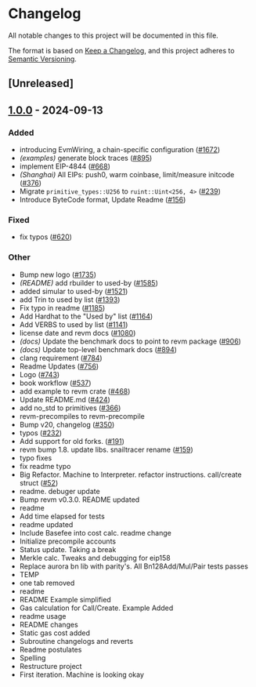 # Changelog

All notable changes to this project will be documented in this file.

The format is based on [Keep a Changelog](https://keepachangelog.com/en/1.0.0/),
and this project adheres to [Semantic Versioning](https://semver.org/spec/v2.0.0.html).

## [Unreleased]

## [1.0.0](https://github.com/imapp-pl/revm/releases/tag/revm-optimism-v1.0.0) - 2024-09-13

### Added

- introducing EvmWiring, a chain-specific configuration ([#1672](https://github.com/imapp-pl/revm/pull/1672))
- *(examples)* generate block traces ([#895](https://github.com/imapp-pl/revm/pull/895))
- implement EIP-4844 ([#668](https://github.com/imapp-pl/revm/pull/668))
- *(Shanghai)* All EIPs: push0, warm coinbase, limit/measure initcode ([#376](https://github.com/imapp-pl/revm/pull/376))
- Migrate `primitive_types::U256` to `ruint::Uint<256, 4>` ([#239](https://github.com/imapp-pl/revm/pull/239))
- Introduce ByteCode format, Update Readme ([#156](https://github.com/imapp-pl/revm/pull/156))

### Fixed

- fix typos ([#620](https://github.com/imapp-pl/revm/pull/620))

### Other

- Bump new logo ([#1735](https://github.com/imapp-pl/revm/pull/1735))
- *(README)* add rbuilder to used-by ([#1585](https://github.com/imapp-pl/revm/pull/1585))
- added simular to used-by ([#1521](https://github.com/imapp-pl/revm/pull/1521))
- add Trin to used by list ([#1393](https://github.com/imapp-pl/revm/pull/1393))
- Fix typo in readme ([#1185](https://github.com/imapp-pl/revm/pull/1185))
- Add Hardhat to the "Used by" list ([#1164](https://github.com/imapp-pl/revm/pull/1164))
- Add VERBS to used by list ([#1141](https://github.com/imapp-pl/revm/pull/1141))
- license date and revm docs ([#1080](https://github.com/imapp-pl/revm/pull/1080))
- *(docs)* Update the benchmark docs to point to revm package ([#906](https://github.com/imapp-pl/revm/pull/906))
- *(docs)* Update top-level benchmark docs ([#894](https://github.com/imapp-pl/revm/pull/894))
- clang requirement ([#784](https://github.com/imapp-pl/revm/pull/784))
- Readme Updates ([#756](https://github.com/imapp-pl/revm/pull/756))
- Logo ([#743](https://github.com/imapp-pl/revm/pull/743))
- book workflow ([#537](https://github.com/imapp-pl/revm/pull/537))
- add example to revm crate ([#468](https://github.com/imapp-pl/revm/pull/468))
- Update README.md ([#424](https://github.com/imapp-pl/revm/pull/424))
- add no_std to primitives ([#366](https://github.com/imapp-pl/revm/pull/366))
- revm-precompiles to revm-precompile
- Bump v20, changelog ([#350](https://github.com/imapp-pl/revm/pull/350))
- typos ([#232](https://github.com/imapp-pl/revm/pull/232))
- Add support for old forks. ([#191](https://github.com/imapp-pl/revm/pull/191))
- revm bump 1.8. update libs. snailtracer rename ([#159](https://github.com/imapp-pl/revm/pull/159))
- typo fixes
- fix readme typo
- Big Refactor. Machine to Interpreter. refactor instructions. call/create struct ([#52](https://github.com/imapp-pl/revm/pull/52))
- readme. debuger update
- Bump revm v0.3.0. README updated
- readme
- Add time elapsed for tests
- readme updated
- Include Basefee into cost calc. readme change
- Initialize precompile accounts
- Status update. Taking a break
- Merkle calc. Tweaks and debugging for eip158
- Replace aurora bn lib with parity's. All Bn128Add/Mul/Pair tests passes
- TEMP
- one tab removed
- readme
- README Example simplified
- Gas calculation for Call/Create. Example Added
- readme usage
- README changes
- Static gas cost added
- Subroutine changelogs and reverts
- Readme postulates
- Spelling
- Restructure project
- First iteration. Machine is looking okay

